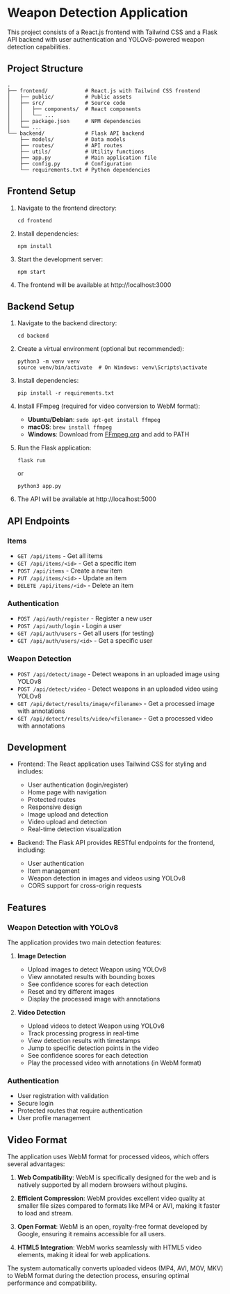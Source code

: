 # Weapon Detection Application

This project consists of a React.js frontend with Tailwind CSS and a Flask API backend with user authentication and YOLOv8-powered weapon detection capabilities.

## Project Structure

```
.
├── frontend/            # React.js with Tailwind CSS frontend
│   ├── public/          # Public assets
│   ├── src/             # Source code
│   │   ├── components/  # React components
│   │   └── ...
│   ├── package.json     # NPM dependencies
│   └── ...
└── backend/             # Flask API backend
    ├── models/          # Data models
    ├── routes/          # API routes
    ├── utils/           # Utility functions
    ├── app.py           # Main application file
    ├── config.py        # Configuration
    └── requirements.txt # Python dependencies
```

## Frontend Setup

1. Navigate to the frontend directory:
   ```
   cd frontend
   ```

2. Install dependencies:
   ```
   npm install
   ```

3. Start the development server:
   ```
   npm start
   ```

4. The frontend will be available at http://localhost:3000

## Backend Setup

1. Navigate to the backend directory:
   ```
   cd backend
   ```

2. Create a virtual environment (optional but recommended):
   ```
   python3 -m venv venv
   source venv/bin/activate  # On Windows: venv\Scripts\activate
   ```

3. Install dependencies:
   ```
   pip install -r requirements.txt
   ```

4. Install FFmpeg (required for video conversion to WebM format):
   - **Ubuntu/Debian**: `sudo apt-get install ffmpeg`
   - **macOS**: `brew install ffmpeg`
   - **Windows**: Download from [FFmpeg.org](https://ffmpeg.org/download.html) and add to PATH

4. Run the Flask application:
   ```
   flask run
   ```
   or
   ```
   python3 app.py
   ```

5. The API will be available at http://localhost:5000

## API Endpoints

### Items
- `GET /api/items` - Get all items
- `GET /api/items/<id>` - Get a specific item
- `POST /api/items` - Create a new item
- `PUT /api/items/<id>` - Update an item
- `DELETE /api/items/<id>` - Delete an item

### Authentication
- `POST /api/auth/register` - Register a new user
- `POST /api/auth/login` - Login a user
- `GET /api/auth/users` - Get all users (for testing)
- `GET /api/auth/users/<id>` - Get a specific user

### Weapon Detection
- `POST /api/detect/image` - Detect weapons in an uploaded image using YOLOv8
- `POST /api/detect/video` - Detect weapons in an uploaded video using YOLOv8
- `GET /api/detect/results/image/<filename>` - Get a processed image with annotations
- `GET /api/detect/results/video/<filename>` - Get a processed video with annotations

## Development

- Frontend: The React application uses Tailwind CSS for styling and includes:
  - User authentication (login/register)
  - Home page with navigation
  - Protected routes
  - Responsive design
  - Image upload and detection
  - Video upload and detection
  - Real-time detection visualization

- Backend: The Flask API provides RESTful endpoints for the frontend, including:
  - User authentication
  - Item management
  - Weapon detection in images and videos using YOLOv8
  - CORS support for cross-origin requests

## Features

### Weapon Detection with YOLOv8
The application provides two main detection features:

1. **Image Detection**
   - Upload images to detect Weapon using YOLOv8
   - View annotated results with bounding boxes
   - See confidence scores for each detection
   - Reset and try different images
   - Display the processed image with annotations

2. **Video Detection**
   - Upload videos to detect Weapon using YOLOv8
   - Track processing progress in real-time
   - View detection results with timestamps
   - Jump to specific detection points in the video
   - See confidence scores for each detection
   - Play the processed video with annotations (in WebM format)

### Authentication
- User registration with validation
- Secure login
- Protected routes that require authentication
- User profile management

## Video Format

The application uses WebM format for processed videos, which offers several advantages:

1. **Web Compatibility**: WebM is specifically designed for the web and is natively supported by all modern browsers without plugins.

2. **Efficient Compression**: WebM provides excellent video quality at smaller file sizes compared to formats like MP4 or AVI, making it faster to load and stream.

3. **Open Format**: WebM is an open, royalty-free format developed by Google, ensuring it remains accessible for all users.

4. **HTML5 Integration**: WebM works seamlessly with HTML5 video elements, making it ideal for web applications.

The system automatically converts uploaded videos (MP4, AVI, MOV, MKV) to WebM format during the detection process, ensuring optimal performance and compatibility.


